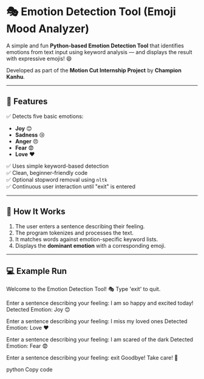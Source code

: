 # 🎭 Emotion Detection Tool (Emoji Mood Analyzer)

A simple and fun **Python-based Emotion Detection Tool** that identifies emotions from text input using keyword analysis — and displays the result with expressive emojis! 😄  

Developed as part of the **Motion Cut Internship Project** by **Champion Kanhu**.

---

## 🌟 Features

✅ Detects five basic emotions:
- **Joy** 😊  
- **Sadness** 😢  
- **Anger** 😠  
- **Fear** 😨  
- **Love** ❤️  

✅ Uses simple keyword-based detection  
✅ Clean, beginner-friendly code  
✅ Optional stopword removal using `nltk`  
✅ Continuous user interaction until "exit" is entered  

---

## 🧩 How It Works

1. The user enters a sentence describing their feeling.  
2. The program tokenizes and processes the text.  
3. It matches words against emotion-specific keyword lists.  
4. Displays the **dominant emotion** with a corresponding emoji.  

---

## 💻 Example Run

Welcome to the Emotion Detection Tool! 🎭
Type 'exit' to quit.

Enter a sentence describing your feeling: I am so happy and excited today!
Detected Emotion: Joy 😊

Enter a sentence describing your feeling: I miss my loved ones
Detected Emotion: Love ❤️

Enter a sentence describing your feeling: I am scared of the dark
Detected Emotion: Fear 😨

Enter a sentence describing your feeling: exit
Goodbye! Take care! 👋

python
Copy code
